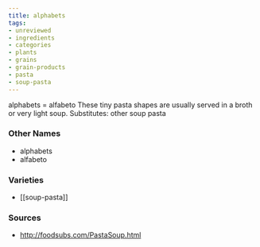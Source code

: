 ```yaml
---
title: alphabets
tags:
- unreviewed
- ingredients
- categories
- plants
- grains
- grain-products
- pasta
- soup-pasta
---
```

alphabets = alfabeto These tiny pasta shapes are usually served in a broth or very light soup. Substitutes: other soup pasta

### Other Names

* alphabets
* alfabeto

### Varieties

* [[soup-pasta]]

### Sources
* http://foodsubs.com/PastaSoup.html
